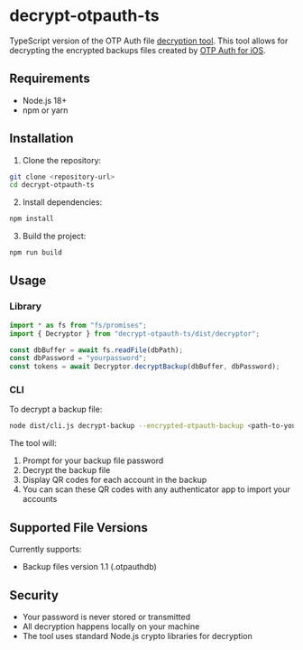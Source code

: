 # decrypt-otpauth-ts

TypeScript version of the OTP Auth file [decryption tool](https://github.com/CooperRS/decrypt-otpauth-files). This tool allows for decrypting the encrypted backups files created by [OTP Auth for iOS](http://cooperrs.de/otpauth.html).

## Requirements

- Node.js 18+ 
- npm or yarn

## Installation

1. Clone the repository:
```bash
git clone <repository-url>
cd decrypt-otpauth-ts
```

2. Install dependencies:
```bash
npm install
```

3. Build the project:
```bash
npm run build
```

## Usage
### Library
```typescript
import * as fs from "fs/promises";
import { Decryptor } from "decrypt-otpauth-ts/dist/decryptor";

const dbBuffer = await fs.readFile(dbPath);
const dbPassword = "yourpassword";
const tokens = await Decryptor.decryptBackup(dbBuffer, dbPassword);
```

### CLI
To decrypt a backup file:
```bash
node dist/cli.js decrypt-backup --encrypted-otpauth-backup <path-to-your-backup.otpauthdb>
```

The tool will:
1. Prompt for your backup file password
2. Decrypt the backup file
3. Display QR codes for each account in the backup
4. You can scan these QR codes with any authenticator app to import your accounts

## Supported File Versions

Currently supports:
- Backup files version 1.1 (.otpauthdb)

## Security

- Your password is never stored or transmitted
- All decryption happens locally on your machine
- The tool uses standard Node.js crypto libraries for decryption
